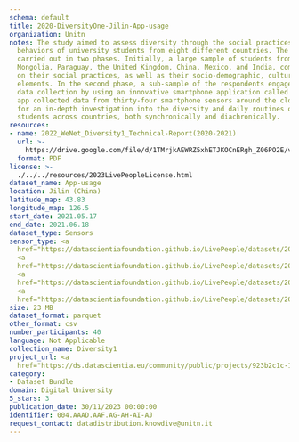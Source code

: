 ```yaml
---
schema: default
title: 2020-DiversityOne-Jilin-App-usage
organization: Unitn
notes: The study aimed to assess diversity through the social practices and daily
  behaviors of university students from eight different countries. The research was
  carried out in two phases. Initially, a large sample of students from Denmark, Italy,
  Mongolia, Paraguay, the United Kingdom, China, Mexico, and India, completed a survey
  on their social practices, as well as their socio-demographic, cultural, and psychological
  elements. In the second phase, a sub-sample of the respondents engaged in a four-week
  data collection by using an innovative smartphone application called iLog. This
  app collected data from thirty-four smartphone sensors around the clock, allowing
  for an in-depth investigation into the diversity and daily routines of university
  students across countries, both synchronically and diachronically.
resources:
- name: 2022_WeNet_Diversity1_Technical-Report(2020-2021)
  url: >-
    https://drive.google.com/file/d/1TMrjkAEWRZ5xhETJKOCnERgh_Z06PO2E/view?usp=drive_link
  format: PDF
license: >-
  ./../../resources/2023LivePeopleLicense.html
dataset_name: App-usage
location: Jilin (China)
latitude_map: 43.83
longitude_map: 126.5
start_date: 2021.05.17
end_date: 2021.06.18
dataset_type: Sensors
sensor_type: <a 
  href="https://datascientiafoundation.github.io/LivePeople/datasets/2020-DV1-Jilin-Application%20Event/">application</a>,
  <a 
  href="https://datascientiafoundation.github.io/LivePeople/datasets/2020-DV1-Jilin-Headset%20Plug%20Event/">headsetplug</a>,
  <a 
  href="https://datascientiafoundation.github.io/LivePeople/datasets/2020-DV1-Jilin-Music%20Event/">music</a>,
  <a 
  href="https://datascientiafoundation.github.io/LivePeople/datasets/2020-DV1-Jilin-Notification%20Event/">notification</a>
size: 23 MB
dataset_format: parquet
other_format: csv
number_participants: 40
language: Not Applicable
collection_name: Diversity1
project_url: <a 
  href="https://ds.datascientia.eu/community/public/projects/923b2c1c-166c-4f53-a274-c9d6eaa5ad4f">https://ds.datascientia.eu/community/public/projects/923b2c1c-166c-4f53-a274-c9d6eaa5ad4f</a>
category:
- Dataset Bundle
domain: Digital University
5_stars: 3
publication_date: 30/11/2023 00:00:00
identifier: 004.AAAD.AAF.AG-AH-AI-AJ
request_contact: datadistribution.knowdive@unitn.it
---
```


